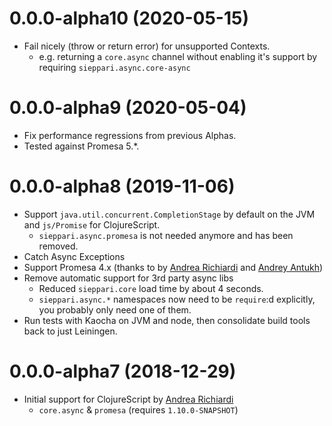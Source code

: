 # 0.0.0-alpha10 (2020-05-15)

* Fail nicely (throw or return error) for unsupported Contexts.
   * e.g. returning a `core.async` channel without enabling it's support by requiring `sieppari.async.core-async`

# 0.0.0-alpha9 (2020-05-04)

* Fix performance regressions from previous Alphas. 
* Tested against Promesa 5.*.

# 0.0.0-alpha8 (2019-11-06)

* Support `java.util.concurrent.CompletionStage` by default on the JVM and
  `js/Promise` for ClojureScript.
  * `sieppari.async.promesa` is not needed anymore and has been removed.
* Catch Async Exceptions
* Support Promesa 4.x (thanks to by [Andrea Richiardi](https://github.com/arichiardi) and [Andrey Antukh](https://github.com/niwinz))
* Remove automatic support for 3rd party async libs
  * Reduced `sieppari.core` load time by about 4 seconds.
  * `sieppari.async.*` namespaces now need to be `require`:d explicitly, you probably only need one of them.
* Run tests with Kaocha on JVM and node, then consolidate build tools back to just Leiningen.

# 0.0.0-alpha7 (2018-12-29)

* Initial support for ClojureScript by [Andrea Richiardi](https://github.com/arichiardi)
  * `core.async` & `promesa` (requires `1.10.0-SNAPSHOT`)
